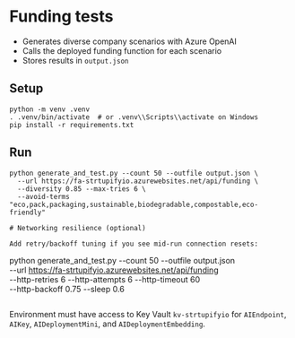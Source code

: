 # Funding tests

- Generates diverse company scenarios with Azure OpenAI
- Calls the deployed funding function for each scenario
- Stores results in `output.json`

## Setup

```
python -m venv .venv
. .venv/bin/activate  # or .venv\\Scripts\\activate on Windows
pip install -r requirements.txt
```

## Run

```
python generate_and_test.py --count 50 --outfile output.json \
  --url https://fa-strtupifyio.azurewebsites.net/api/funding \
  --diversity 0.85 --max-tries 6 \
  --avoid-terms "eco,pack,packaging,sustainable,biodegradable,compostable,eco-friendly"

# Networking resilience (optional)

Add retry/backoff tuning if you see mid-run connection resets:

```
python generate_and_test.py --count 50 --outfile output.json \
  --url https://fa-strtupifyio.azurewebsites.net/api/funding \
  --http-retries 6 --http-attempts 6 --http-timeout 60 \
  --http-backoff 0.75 --sleep 0.6
```
```

Environment must have access to Key Vault `kv-strtupifyio` for `AIEndpoint`, `AIKey`, `AIDeploymentMini`, and `AIDeploymentEmbedding`.
